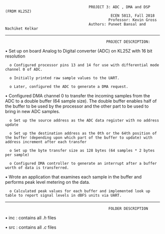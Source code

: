                                           PROJECT 3: ADC , DMA and DSP (FRDM KL25Z)
                                                    ECEN 5813, Fall 2018
                                                   Professor: Kevin Gross 
                                          Authors: Puneet Bansal and Nachiket Kelkar
___________________________________________________________________________________________________________________________________________
                                                  PROJECT DESCRIPTION:
                                                  
•	Set up on board Analog to Digital converter (ADC) on KL25Z with 16 bit resolution

      o	Configured processor pins 13 and 14 for use with differential mode channel 0 of ADC.

      o	Initially printed raw sample values to the UART.

      o	Later, configured the ADC to generate a DMA request.

•	 Configured DMA channel 0 to transfer the incoming samples from the ADC to a double buffer (64 sample size). The double buffer enables half of the buffer to be used by the processor and the other part to be used to bring in new ADC samples.
      
      o	Set up the source address as the ADC data register with no address update
      
      o	Set up the destination address as the 0th or the 64th position of the buffer (depending upon which part of the buffer to update) with address increment after each transfer
      
      o	Set up the byte transfer size as 128 bytes (64 samples * 2 bytes per sample)
      
      o	Configured DMA controller to generate an interrupt after a buffer worth of data is transferred. 

•	Wrote an application that examines each sample in the buffer and performs peak level metering on the data.

      o	Calculated peak values for each buffer and implemented look up table to report signal levels in dBFS units via UART.
___________________________________________________________________________________________________________________________________________
                                                   FOLDER DESCRIPTION
•	inc : contains all *.h* files

•	src : contains all *.c* files

